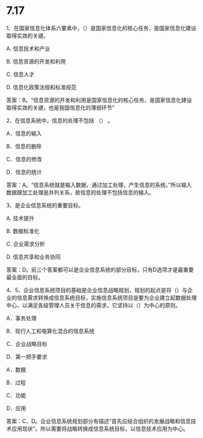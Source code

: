 # 7.17
1、在国家信息化体系六要素中，（）是国家信息化的核心任务，是国家信息化建设取得实效的关键。

A. 信息技术和产业      

B. 信息资源的开发和利用 

C. 信息人才          

D. 信息化政策法规和标准规范

答案：B。“信息资源的开发和利用是国家信息化的核心任务，是国家信息化建设取得实效的关键，也是我国信息化的薄弱环节”



2、在信息系统中，信息的处理不包括 （） 。

A．信息的输入 

B．信息的删除

C．信息的修改 

D．信息的统计

 答案：A。“信息系统就是输入数据，通过加工处理，产生信息的系统。”所以输入数据跟加工处理是并列关系，故信息的处理不包括信息的输入。



3、是企业信息系统的重要目标。

A. 技术提升 

B. 数据标准化

C. 企业需求分析 

D. 信息共享和业务协同

 答案：D。前三个答案都可以是企业信息系统的部分目标，只有D选项才是最重要最全面的目标。



4、5、企业信息系统项目的基础是企业信息战略规划，规划的起点是将（）与企业的信息需求转换成信息系统目标，实施信息系统项目是要为企业建立起数据处理中心，以满足各级管理人员关于信息的需求，它坚持以（）为中心的原则。 

A．事务处理    

B．现行人工和电算化混合的信息系统 

C．企业战略目标 

D．第一把手要求 



A．数据 

B．过程 

C．功能 

D．应用

答案：C、D。企业信息系统规划部分有描述“首先应结合组织的发展战略和信息技术应用现状”。所以需要将战略转换成信息系统目标，以信息技术应用为中心。

